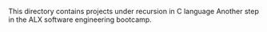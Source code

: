 This directory contains projects under recursion in C language
Another step in the ALX software engineering bootcamp.
